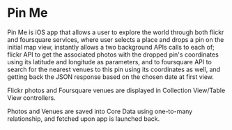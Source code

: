 # Pin Me 


Pin Me is iOS app that allows a user to explore the world through both flickr and foursquare services, where user selects a place and drops a pin on the initial map view, instantly allows a two background APIs calls to each of; flickr API to get the associated photos with the dropped pin's coordinates using its latitude and longitude as parameters, and to foursquare API to search for the nearest venues to this pin using its coordinates as well, and getting back the JSON response based on the chosen date at first view.

Flickr photos and Foursquare venues are displayed in Collection View/Table View controllers.

Photos and Venues are saved into Core Data using one-to-many relationship, and fetched upon app is launched back.
